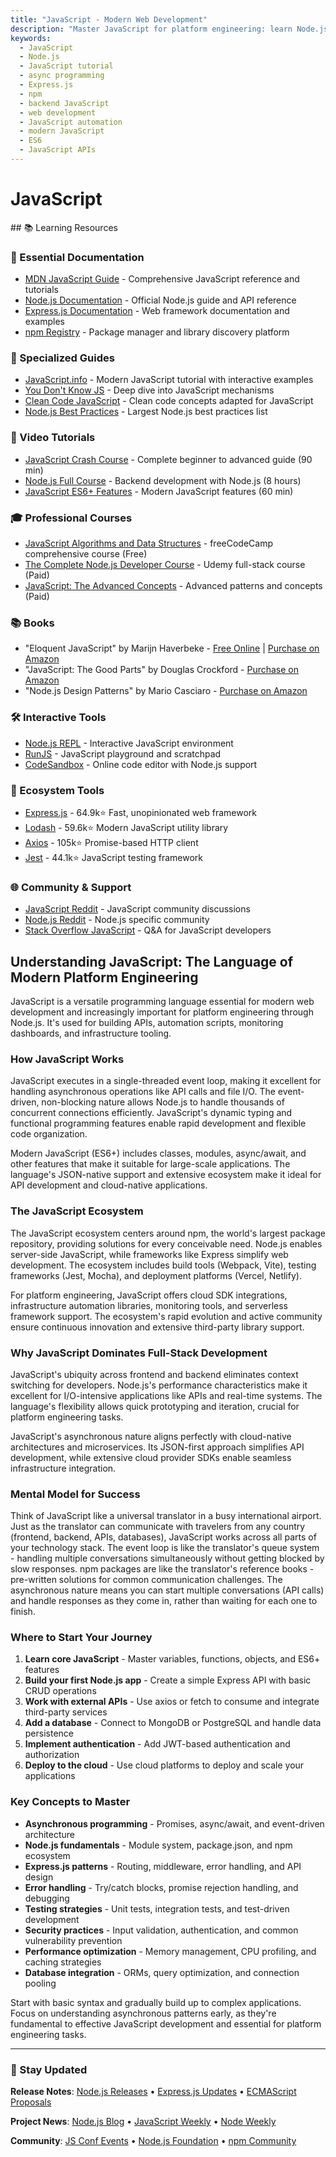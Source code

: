 ```yaml
---
title: "JavaScript - Modern Web Development"
description: "Master JavaScript for platform engineering: learn Node.js, async programming, APIs, and modern JavaScript for automation, tooling, and backend development."
keywords:
  - JavaScript
  - Node.js
  - JavaScript tutorial
  - async programming
  - Express.js
  - npm
  - backend JavaScript
  - web development
  - JavaScript automation
  - modern JavaScript
  - ES6
  - JavaScript APIs
---
```


# JavaScript

<GitHubButtons />
## 📚 Learning Resources

### 📖 Essential Documentation
- [MDN JavaScript Guide](https://developer.mozilla.org/en-US/docs/Web/JavaScript/Guide) - Comprehensive JavaScript reference and tutorials
- [Node.js Documentation](https://nodejs.org/docs/) - Official Node.js guide and API reference
- [Express.js Documentation](https://expressjs.com/en/guide/routing.html) - Web framework documentation and examples
- [npm Registry](https://www.npmjs.com/) - Package manager and library discovery platform

### 📝 Specialized Guides
- [JavaScript.info](https://javascript.info/) - Modern JavaScript tutorial with interactive examples
- [You Don't Know JS](https://github.com/getify/You-Dont-Know-JS) - Deep dive into JavaScript mechanisms
- [Clean Code JavaScript](https://github.com/ryanmcdermott/clean-code-javascript) - Clean code concepts adapted for JavaScript
- [Node.js Best Practices](https://github.com/goldbergyoni/nodebestpractices) - Largest Node.js best practices list

### 🎥 Video Tutorials
- [JavaScript Crash Course](https://www.youtube.com/watch?v=hdI2bqOjy3c) - Complete beginner to advanced guide (90 min)
- [Node.js Full Course](https://www.youtube.com/watch?v=Oe421EPjeBE) - Backend development with Node.js (8 hours)
- [JavaScript ES6+ Features](https://www.youtube.com/watch?v=nZ1DMMsyVyI) - Modern JavaScript features (60 min)

### 🎓 Professional Courses
- [JavaScript Algorithms and Data Structures](https://www.freecodecamp.org/learn/javascript-algorithms-and-data-structures/) - freeCodeCamp comprehensive course (Free)
- [The Complete Node.js Developer Course](https://www.udemy.com/course/the-complete-nodejs-developer-course-2/) - Udemy full-stack course (Paid)
- [JavaScript: The Advanced Concepts](https://www.udemy.com/course/advanced-javascript-concepts/) - Advanced patterns and concepts (Paid)

### 📚 Books
- "Eloquent JavaScript" by Marijn Haverbeke - [Free Online](https://eloquentjavascript.net/) | [Purchase on Amazon](https://www.amazon.com/dp/1593279507)
- "JavaScript: The Good Parts" by Douglas Crockford - [Purchase on Amazon](https://www.amazon.com/dp/0596517742)
- "Node.js Design Patterns" by Mario Casciaro - [Purchase on Amazon](https://www.amazon.com/dp/1839214112)

### 🛠️ Interactive Tools
- [Node.js REPL](https://nodejs.org/en/docs/guides/repl/) - Interactive JavaScript environment
- [RunJS](https://runjs.app/) - JavaScript playground and scratchpad
- [CodeSandbox](https://codesandbox.io/) - Online code editor with Node.js support

### 🚀 Ecosystem Tools
- [Express.js](https://github.com/expressjs/express) - 64.9k⭐ Fast, unopinionated web framework
- [Lodash](https://github.com/lodash/lodash) - 59.6k⭐ Modern JavaScript utility library
- [Axios](https://github.com/axios/axios) - 105k⭐ Promise-based HTTP client
- [Jest](https://github.com/facebook/jest) - 44.1k⭐ JavaScript testing framework

### 🌐 Community & Support
- [JavaScript Reddit](https://www.reddit.com/r/javascript/) - JavaScript community discussions
- [Node.js Reddit](https://www.reddit.com/r/node/) - Node.js specific community
- [Stack Overflow JavaScript](https://stackoverflow.com/questions/tagged/javascript) - Q&A for JavaScript developers

## Understanding JavaScript: The Language of Modern Platform Engineering

JavaScript is a versatile programming language essential for modern web development and increasingly important for platform engineering through Node.js. It's used for building APIs, automation scripts, monitoring dashboards, and infrastructure tooling.

### How JavaScript Works
JavaScript executes in a single-threaded event loop, making it excellent for handling asynchronous operations like API calls and file I/O. The event-driven, non-blocking nature allows Node.js to handle thousands of concurrent connections efficiently. JavaScript's dynamic typing and functional programming features enable rapid development and flexible code organization.

Modern JavaScript (ES6+) includes classes, modules, async/await, and other features that make it suitable for large-scale applications. The language's JSON-native support and extensive ecosystem make it ideal for API development and cloud-native applications.

### The JavaScript Ecosystem
The JavaScript ecosystem centers around npm, the world's largest package repository, providing solutions for every conceivable need. Node.js enables server-side JavaScript, while frameworks like Express simplify web development. The ecosystem includes build tools (Webpack, Vite), testing frameworks (Jest, Mocha), and deployment platforms (Vercel, Netlify).

For platform engineering, JavaScript offers cloud SDK integrations, infrastructure automation libraries, monitoring tools, and serverless framework support. The ecosystem's rapid evolution and active community ensure continuous innovation and extensive third-party library support.

### Why JavaScript Dominates Full-Stack Development
JavaScript's ubiquity across frontend and backend eliminates context switching for developers. Node.js's performance characteristics make it excellent for I/O-intensive applications like APIs and real-time systems. The language's flexibility allows quick prototyping and iteration, crucial for platform engineering tasks.

JavaScript's asynchronous nature aligns perfectly with cloud-native architectures and microservices. Its JSON-first approach simplifies API development, while extensive cloud provider SDKs enable seamless infrastructure integration.

### Mental Model for Success
Think of JavaScript like a universal translator in a busy international airport. Just as the translator can communicate with travelers from any country (frontend, backend, APIs, databases), JavaScript works across all parts of your technology stack. The event loop is like the translator's queue system - handling multiple conversations simultaneously without getting blocked by slow responses. npm packages are like the translator's reference books - pre-written solutions for common communication challenges. The asynchronous nature means you can start multiple conversations (API calls) and handle responses as they come in, rather than waiting for each one to finish.

### Where to Start Your Journey
1. **Learn core JavaScript** - Master variables, functions, objects, and ES6+ features
2. **Build your first Node.js app** - Create a simple Express API with basic CRUD operations
3. **Work with external APIs** - Use axios or fetch to consume and integrate third-party services
4. **Add a database** - Connect to MongoDB or PostgreSQL and handle data persistence
5. **Implement authentication** - Add JWT-based authentication and authorization
6. **Deploy to the cloud** - Use cloud platforms to deploy and scale your applications

### Key Concepts to Master
- **Asynchronous programming** - Promises, async/await, and event-driven architecture
- **Node.js fundamentals** - Module system, package.json, and npm ecosystem
- **Express.js patterns** - Routing, middleware, error handling, and API design
- **Error handling** - Try/catch blocks, promise rejection handling, and debugging
- **Testing strategies** - Unit tests, integration tests, and test-driven development
- **Security practices** - Input validation, authentication, and common vulnerability prevention
- **Performance optimization** - Memory management, CPU profiling, and caching strategies
- **Database integration** - ORMs, query optimization, and connection pooling

Start with basic syntax and gradually build up to complex applications. Focus on understanding asynchronous patterns early, as they're fundamental to effective JavaScript development and essential for platform engineering tasks.

---

### 📡 Stay Updated

**Release Notes**: [Node.js Releases](https://nodejs.org/en/about/releases/) • [Express.js Updates](https://github.com/expressjs/express/releases) • [ECMAScript Proposals](https://github.com/tc39/proposals)

**Project News**: [Node.js Blog](https://nodejs.org/en/blog/) • [JavaScript Weekly](https://javascriptweekly.com/) • [Node Weekly](https://nodeweekly.com/)

**Community**: [JS Conf Events](https://jsconf.com/) • [Node.js Foundation](https://foundation.nodejs.org/) • [npm Community](https://www.npmjs.com/community)